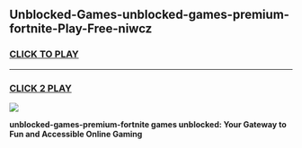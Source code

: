 
## Unblocked-Games-unblocked-games-premium-fortnite-Play-Free-niwcz
<h3>
<a href="https://premium76.site?title=unblocked-games-premium-fortnite&ref=15A">CLICK TO PLAY</a></h3>
<hr>

<h3>
<a href="https://premium76.site?title=unblocked-games-premium-fortnite&ref=15A">CLICK 2 PLAY</a>
  
</h3>

<a href="https://premium76.site?title=unblocked-games-premium-fortnite&ref=15A"><img src="https://clearcache.store/games.png"></a>


**unblocked-games-premium-fortnite games unblocked: Your Gateway to Fun and Accessible Online Gaming**
